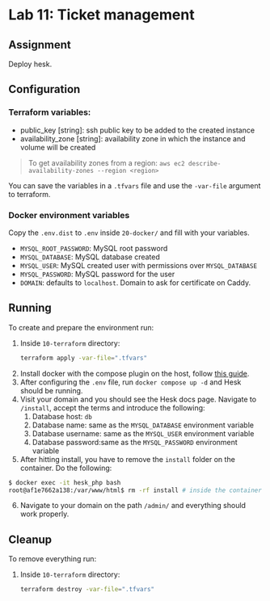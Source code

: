# Lab 11: Ticket management

## Assignment

Deploy hesk.

## Configuration

### Terraform variables:

- public_key [string]: ssh public key to be added to the created instance
- availability_zone [string]: availability zone in which the instance and volume will be created

> To get availability zones from a region:
> `aws ec2 describe-availability-zones --region <region>`

You can save the variables in a `.tfvars` file and use the `-var-file` argument to terraform.

### Docker environment variables

Copy the `.env.dist` to `.env` inside `20-docker/` and fill with your variables.

- `MYSQL_ROOT_PASSWORD`: MySQL root password
- `MYSQL_DATABASE`: MySQL database created
- `MYSQL_USER`: MySQL created user with permissions over `MYSQL_DATABASE`
- `MYSQL_PASSWORD`: MySQL password for the user
- `DOMAIN`: defaults to `localhost`. Domain to ask for certificate on Caddy.

## Running

To create and prepare the environment run:

1. Inside `10-terraform` directory:
    ```bash
    terraform apply -var-file=".tfvars"
    ```
2. Install docker with the compose plugin on the host, follow [this guide](https://docs.docker.com/engine/install/ubuntu/).
3. After configuring the `.env` file, run `docker compose up -d` and Hesk should be running.
4. Visit your domain and you should see the Hesk docs page. Navigate to `/install`, accept the terms and introduce the following:
    1. Database host: `db`
    2. Database name: same as the `MYSQL_DATABASE` environment variable
    3. Database username: same as the `MYSQL_USER` environment variable
    4. Database password:same as the `MYSQL_PASSWORD` environment variable
5. After hitting install, you have to remove the `install` folder on the container. Do the following:
```bash
$ docker exec -it hesk_php bash
root@af1e7662a138:/var/www/html$ rm -rf install # inside the container
```

6. Navigate to your domain on the path `/admin/` and everything should work properly.

## Cleanup

To remove everything run:

1. Inside `10-terraform` directory:
    ```bash
    terraform destroy -var-file=".tfvars"
    ```